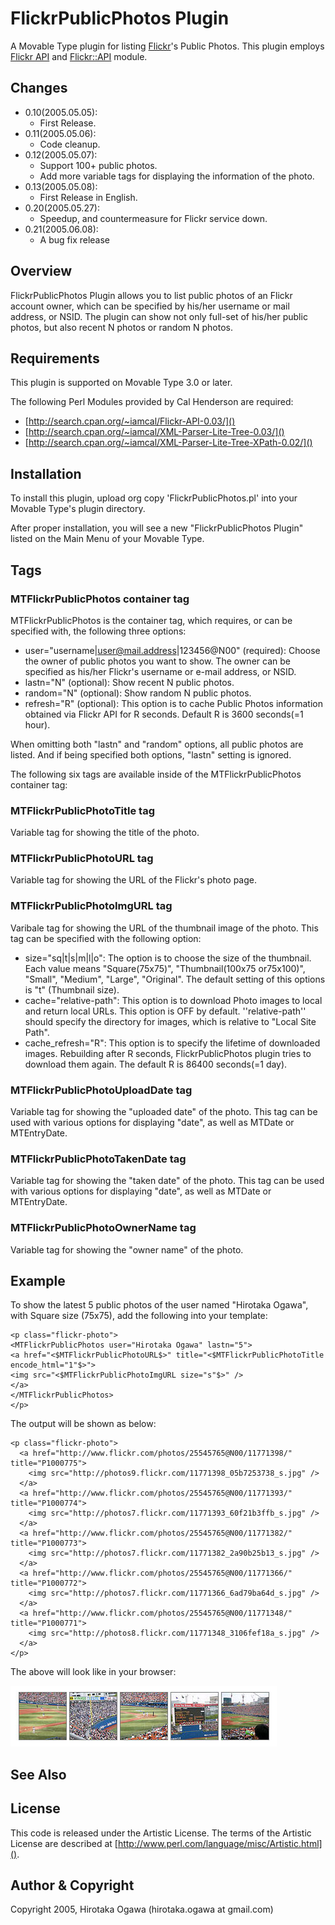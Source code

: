 # FlickrPublicPhotos Plugin

A Movable Type plugin for listing [Flickr](http://www.flickr.com/)'s Public Photos.  This plugin employs [Flickr API](http://www.flickr.com/services/api/) and [Flickr::API](http://search.cpan.org/~iamcal/Flickr-API-0.03/) module.

## Changes

 * 0.10(2005.05.05):
   * First Release.
 * 0.11(2005.05.06):
   * Code cleanup.
 * 0.12(2005.05.07):
   * Support 100+ public photos.
   * Add more variable tags for displaying the information of the photo.
 * 0.13(2005.05.08):
   * First Release in English.
 * 0.20(2005.05.27):
   * Speedup, and countermeasure for Flickr service down.
 * 0.21(2005.06.08):
   * A bug fix release

## Overview

FlickrPublicPhotos Plugin allows you to list public photos of an Flickr account owner, which can be specified by his/her username or mail address, or NSID.  The plugin can show not only full-set of his/her public photos, but also recent N photos or random N photos.

## Requirements

This plugin is supported on Movable Type 3.0 or later.

The following Perl Modules provided by Cal Henderson are required:

 * [http://search.cpan.org/~iamcal/Flickr-API-0.03/]()
 * [http://search.cpan.org/~iamcal/XML-Parser-Lite-Tree-0.03/]()
 * [http://search.cpan.org/~iamcal/XML-Parser-Lite-Tree-XPath-0.02/]()

## Installation

To install this plugin, upload org copy 'FlickrPublicPhotos.pl' into your Movable Type's plugin directory.

After proper installation, you will see a new "FlickrPublicPhotos Plugin" listed on the Main Menu of your Movable Type.

## Tags

### MTFlickrPublicPhotos container tag

MTFlickrPublicPhotos is the container tag, which requires, or can be specified with, the following three options:

 * user="username|user@mail.address|123456@N00" (required): Choose the owner of public photos you want to show.  The owner can be specified as his/her Flickr's username or e-mail address, or NSID.
 * lastn="N" (optional): Show recent N public photos.
 * random="N" (optional): Show random N public photos.
 * refresh="R" (optional): This option is to cache Public Photos information obtained via Flickr API for R seconds. Default R is 3600 seconds(=1 hour).

When omitting both "lastn" and "random" options, all public photos are listed.  And if being specified both options, "lastn" setting is ignored.

The following six tags are available inside of the MTFlickrPublicPhotos container tag:

### MTFlickrPublicPhotoTitle tag

Variable tag for showing the title of the photo.

### MTFlickrPublicPhotoURL tag

Variable tag for showing the URL of the Flickr's photo page.

### MTFlickrPublicPhotoImgURL tag

Varibale tag for showing the URL of the thumbnail image of the photo.  This tag can be specified with the following option:

 * size="sq|t|s|m|l|o": The option is to choose the size of the thumbnail. Each value means "Square(75x75)", "Thumbnail(100x75 or75x100)", "Small", "Medium", "Large", "Original".  The default setting of this options is "t" (Thumbnail size).
 * cache="relative-path": This option is to download Photo images to local and return local URLs. This option is OFF by default. ''relative-path'' should specify the directory for images, which is relative to "Local Site Path".
 * cache_refresh="R": This option is to specify the lifetime of downloaded images. Rebuilding after R seconds, FlickrPublicPhotos plugin tries to download them again. The default R is 86400 seconds(=1 day).

### MTFlickrPublicPhotoUploadDate tag

Variable tag for showing the "uploaded date" of the photo.  This tag can be used with various options for displaying "date", as well as MTDate or MTEntryDate.

### MTFlickrPublicPhotoTakenDate tag

Variable tag for showing the "taken date" of the photo.  This tag can be used with various options for displaying "date", as well as MTDate or MTEntryDate.

### MTFlickrPublicPhotoOwnerName tag

Variable tag for showing the "owner name" of the photo.

## Example

To show the latest 5 public photos of the user named "Hirotaka Ogawa", with Square size (75x75), add the following into your template:

    <p class="flickr-photo">
    <MTFlickrPublicPhotos user="Hirotaka Ogawa" lastn="5">
    <a href="<$MTFlickrPublicPhotoURL$>" title="<$MTFlickrPublicPhotoTitle encode_html="1"$>">
    <img src="<$MTFlickrPublicPhotoImgURL size="s"$>" />
    </a>
    </MTFlickrPublicPhotos>
    </p>

The output will be shown as below:

    <p class="flickr-photo">
      <a href="http://www.flickr.com/photos/25545765@N00/11771398/" title="P1000775">
        <img src="http://photos9.flickr.com/11771398_05b7253738_s.jpg" />
      </a>
      <a href="http://www.flickr.com/photos/25545765@N00/11771393/" title="P1000774">
        <img src="http://photos7.flickr.com/11771393_60f21b3ffb_s.jpg" />
      </a>
      <a href="http://www.flickr.com/photos/25545765@N00/11771382/" title="P1000773">
        <img src="http://photos7.flickr.com/11771382_2a90b25b13_s.jpg" />
      </a>
      <a href="http://www.flickr.com/photos/25545765@N00/11771366/" title="P1000772">
        <img src="http://photos7.flickr.com/11771366_6ad79ba64d_s.jpg" />
      </a>
      <a href="http://www.flickr.com/photos/25545765@N00/11771348/" title="P1000771">
        <img src="http://photos8.flickr.com/11771348_3106fef18a_s.jpg" />
      </a>
    </p>

The above will look like in your browser:

![](images/FlickrPublicPhotos-Example.jpg)

## See Also

## License

This code is released under the Artistic License. The terms of the Artistic License are described at [http://www.perl.com/language/misc/Artistic.html]().

## Author & Copyright

Copyright 2005, Hirotaka Ogawa (hirotaka.ogawa at gmail.com)
